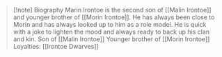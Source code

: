 >[!note] Biography
>Marin Irontoe is the second son of [[Malin Irontoe]] and younger brother of [[Morin Irontoe]]. He has always been close to Morin and has always looked up to him as a role model. He is quick with a joke to lighten the mood and always ready to back up his clan and kin.
>Son of [[Malin Irontoe]]
>Younger brother of [[Morin Irontoe]]
>Loyalties: [[Irontoe Dwarves]]
